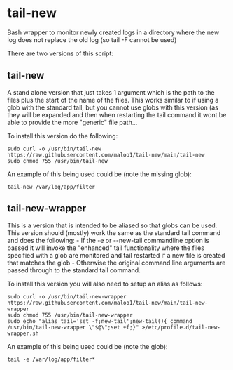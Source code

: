 # tail-new
Bash wrapper to monitor newly created logs in a directory where the new log does not replace the old log (so tail -F cannot be used) 

There are two versions of this script: 
## tail-new
A stand alone version that just takes 1 argument which is the path to the files plus the start of the name of the files. This works similar to if using a glob with the standard tail, but you cannot use globs with this version (as they will be expanded and then when restarting the tail command it wont be able to provide the more "generic" file path... 

To install this version do the following:
```
sudo curl -o /usr/bin/tail-new https://raw.githubusercontent.com/maloo1/tail-new/main/tail-new
sudo chmod 755 /usr/bin/tail-new
```

An example of this being used could be (note the missing glob):
```
tail-new /var/log/app/filter
```

## tail-new-wrapper
This is a version that is intended to be aliased so that globs can be used.\
This version should (mostly) work the same as the standard tail command and does the following:
    - If the -e or --new-tail commandline option is passed it will invoke the "enhanced" tail functionality where the files specified with a glob are monitored and tail restarted if a new file is created that matches the glob
    - Otherwise the original command line arguments are passed through to the standard tail command.
  
To install this version you will also need to setup an alias as follows:
```
sudo curl -o /usr/bin/tail-new-wrapper https://raw.githubusercontent.com/maloo1/tail-new/main/tail-new-wrapper
sudo chmod 755 /usr/bin/tail-new-wrapper
sudo echo "alias tail='set -f;new-tail';new-tail(){ command /usr/bin/tail-new-wrapper \"$@\";set +f;}" >/etc/profile.d/tail-new-wrapper.sh
```

An example of this being used could be (note the glob):
```
tail -e /var/log/app/filter*
```
